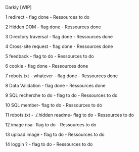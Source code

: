 Darkly [WIP]

1 redirect - flag done - Ressources to do

2 Hidden DOM - flag done - Ressources done

3 Directory traversal - flag done - Ressources done

4 Cross-site request - flag done - Ressources done

5 feedback - flag to do - Ressources to do

6 cookie - flag done - Ressources done

7 robots.txt - whatever - flag done - Ressources done

8 Data Validation - flag done - Ressources done

9 SQL recherche to do - flag to do - Ressources to do

10 SQL member- flag to do - Ressources to do

11 robots.txt - ./.hidden readme- flag to do - Ressources to do

12 image nsa- flag to do - Ressources to do

13 upload image - flag to do - Ressources to do

14 loggin ? - flag to do - Ressources to do
